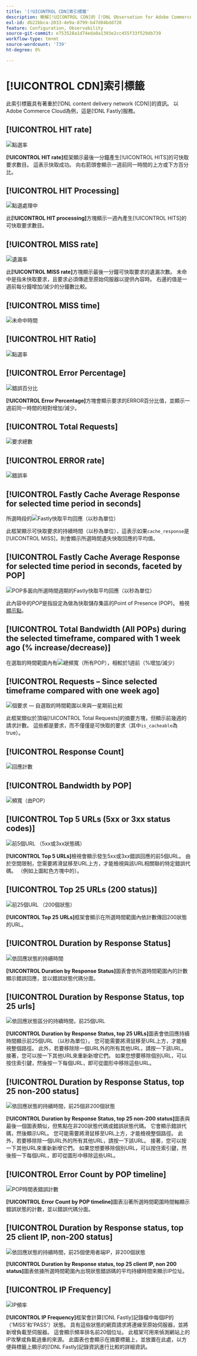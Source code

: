 ```yaml
---
title: '[!UICONTROL CDN]索引標籤'
description: 瞭解[!UICONTROL CDN]的 [!DNL Observation for Adobe Commerce]標籤。
exl-id: db22bbca-2033-4e9a-8799-b47d84bdd720
feature: Configuration, Observability
source-git-commit: e753528a1d74eda0a1393e2cc455f33f529db739
workflow-type: tm+mt
source-wordcount: '739'
ht-degree: 0%

---
```


# [!UICONTROL CDN]索引標籤

此索引標籤具有著重於[!DNL content delivery network (CDN)]的資訊。 以Adobe Commerce Cloud為例，這是[!DNL Fastly]服務。

## [!UICONTROL HIT rate]

![點選率](../../assets/tools/observation-for-adobe-commerce/cdn-tab-1.png)

**[!UICONTROL HIT rate]**&#x200B;框架顯示最後一分鐘產生[!UICONTROL HITS]的可快取要求數目。 這表示快取成功。 向右箭頭會顯示一週前同一時間的上方或下方百分比。

## [!UICONTROL HIT Processing]

![點選處理中](../../assets/tools/observation-for-adobe-commerce/cdn-tab-2.png)

此&#x200B;**[!UICONTROL HIT processing]**&#x200B;方塊顯示一週內產生[!UICONTROL HITS]的可快取要求數目。

## [!UICONTROL MISS rate]

![遺漏率](../../assets/tools/observation-for-adobe-commerce/cdn-tab-3.png)

此&#x200B;**[!UICONTROL MISS rate]**&#x200B;方塊顯示最後一分鐘可快取要求的遺漏次數。 未命中是指未快取要求，且要求必須傳遞至原始伺服器以提供內容時。 右邊的值是一週前每分鐘增加/減少的分鐘數比較。

## [!UICONTROL MISS time]

![未命中時間](../../assets/tools/observation-for-adobe-commerce/cdn-tab-4.png)

## [!UICONTROL HIT Ratio]

![點選率](../../assets/tools/observation-for-adobe-commerce/cdn-tab-5.png)

## [!UICONTROL Error Percentage]

![錯誤百分比](../../assets/tools/observation-for-adobe-commerce/cdn-tab-6.png)

**[!UICONTROL Error Percentage]**&#x200B;方塊會顯示要求的ERROR百分比值，並顯示一週前同一時間的相對增加/減少。

## [!UICONTROL Total Requests]

![要求總數](../../assets/tools/observation-for-adobe-commerce/cdn-tab-7.png)

## [!UICONTROL ERROR rate]

![錯誤率](../../assets/tools/observation-for-adobe-commerce/cdn-tab-8.png)

## [!UICONTROL Fastly Cache Average Response for selected time period in seconds]

所選時段的![Fastly快取平均回應（以秒為單位）](../../assets/tools/observation-for-adobe-commerce/cdn-tab-9.png)

此框架顯示可快取要求的持續時間（以秒為單位），這表示如果`cache_response`是[!UICONTROL MISS]，則會顯示所選時間遺失快取回應的平均值。

## [!UICONTROL Fastly Cache Average Response for selected time period in seconds, faceted by POP]

![POP多面向所選時間週期的Fastly快取平均回應（以秒為單位）](../../assets/tools/observation-for-adobe-commerce/cdn-tab-10.png)

此內容中的&#x200B;*POP*&#x200B;是指設定為做為快取儲存集區的Point of Presence (POP)。 檢視[顯示點](https://developer.fastly.com/learning/concepts/pop/)。

## [!UICONTROL Total Bandwidth (All POPs) during the selected timeframe, compared with 1 week ago (% increase/decrease)]

在選取的時間範圍內有![總頻寬（所有POP），相較於1週前（%增加/減少）](../../assets/tools/observation-for-adobe-commerce/cdn-tab-11.png)

## [!UICONTROL Requests – Since selected timeframe compared with one week ago]

![個要求 — 自選取的時間範圍以來與一星期前比較](../../assets/tools/observation-for-adobe-commerce/cdn-tab-12.png)

此框架類似於頂端[!UICONTROL Total Requests]的摘要方塊，但顯示前幾週的請求計數。 這些都是要求，而不僅僅是可快取的要求（其中`is_cacheable`為true）。

## [!UICONTROL Response Count]

![回應計數](../../assets/tools/observation-for-adobe-commerce/cdn-tab-13.png)

## [!UICONTROL Bandwidth by POP]

![頻寬（由POP）](../../assets/tools/observation-for-adobe-commerce/cdn-tab-14.png)

## [!UICONTROL Top 5 URLs (5xx or 3xx status codes)]

![前5個URL （5xx或3xx狀態碼）](../../assets/tools/observation-for-adobe-commerce/cdn-tab-15.gif)

**[!UICONTROL Top 5 URLs]**&#x200B;檢視會顯示發生5xx或3xx錯誤回應的前5個URL。 由於空間限制，您需要將滑鼠移至URL上方，才能檢視與該URL相關聯的特定錯誤代碼。 （例如上圖紅色方塊中的）。

## [!UICONTROL Top 25 URLs (200 status)]

![前25個URL （200個狀態）](../../assets/tools/observation-for-adobe-commerce/cdn-tab-16.gif)

**[!UICONTROL Top 25 URLs]**&#x200B;框架會顯示在所選時間範圍內依計數傳回200狀態的URL。

## [!UICONTROL Duration by Response Status]

![依回應狀態的持續時間](../../assets/tools/observation-for-adobe-commerce/cdn-tab-17.png)

**[!UICONTROL Duration by Response Status]**&#x200B;圖表會依所選時間範圍內的計數顯示錯誤回應，並以錯誤狀態代碼分面。

## [!UICONTROL Duration by Response Status, top 25 urls]

![依回應狀態區分的持續時間，前25個URL](../../assets/tools/observation-for-adobe-commerce/cdn-tab-18.gif)

**[!UICONTROL Duration by Response Status, top 25 URLs]**&#x200B;圖表會依回應持續時間顯示前25個URL （以秒為單位）。 您可能需要將滑鼠移至URL上方，才能檢視整個路徑。 此外，若要移除除一個URL外的所有其他URL，請按一下該URL。 接著，您可以按一下其他URL來重新新增它們。 如果您想要移除個別URL，可以按住索引鍵，然後按一下每個URL，即可從圖形中移除這些URL。

## [!UICONTROL Duration by Response Status, top 25 non-200 status]

![依回應狀態的持續時間，前25個非200個狀態](../../assets/tools/observation-for-adobe-commerce/cdn-tab-19.gif)

**[!UICONTROL Duration by Response Status, top 25 non-200 status]**&#x200B;圖表與最後一個圖表類似，但焦點在非200狀態代碼或錯誤狀態代碼。 它會顯示錯誤代碼，然後顯示URL。 您可能需要將滑鼠移至URL上方，才能檢視整個路徑。 此外，若要移除除一個URL外的所有其他URL，請按一下該URL。 接著，您可以按一下其他URL來重新新增它們。 如果您想要移除個別URL，可以按住索引鍵，然後按一下每個URL，即可從圖形中移除這些URL。

## [!UICONTROL Error Count by POP timeline]

![POP時間表錯誤計數](../../assets/tools/observation-for-adobe-commerce/cdn-tab-20.png)

**[!UICONTROL Error Count by POP timeline]**&#x200B;圖表沿著所選時間範圍時間軸顯示錯誤狀態的計數，並以錯誤代碼分面。

## [!UICONTROL Duration by Response status, top 25 client IP, non-200 status]

![依回應狀態的持續時間，前25個使用者端IP，非200個狀態](../../assets/tools/observation-for-adobe-commerce/cdn-tab-21.gif)

**[!UICONTROL Duration by Response status, top 25 client IP, non 200 status]**&#x200B;圖表依據所選時間範圍內出現狀態錯誤碼的平均持續時間來顯示IP位址。

## [!UICONTROL IP Frequency]

![IP頻率](../../assets/tools/observation-for-adobe-commerce/cdn-tab-22.jpeg)

**[!UICONTROL IP Frequency]**&#x200B;框架會計算[!DNL Fastly]記錄檔中每個IP的（&#39;MISS&#39;和&#39;PASS&#39;）狀態。 具有這些狀態的網頁請求將連線至原始伺服器，並將新增負載至伺服器。 這會顯示頻率排名前20個位址。 此框架可用來偵測網站上的IP攻擊或負載過重的來源。 此圖表也會顯示在摘要標籤上，並放置在此處，以方便與標籤上顯示的[!DNL Fastly]記錄資訊進行比較的詳細資訊。
